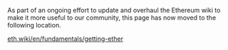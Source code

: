 As part of an ongoing effort to update and overhaul the Ethereum wiki to make it more useful to our community, this page has now moved to the following location.

[eth.wiki/en/fundamentals/getting-ether](https://eth.wiki/en/fundamentals/getting-ether)